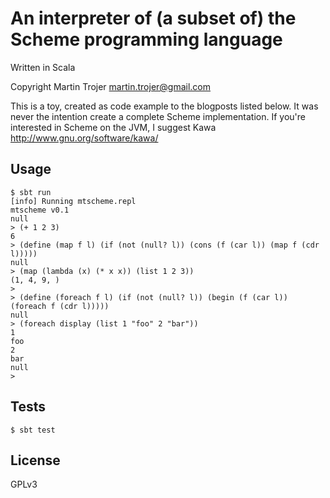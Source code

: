 # An interpreter of (a subset of) the Scheme programming language

Written in Scala

Copyright Martin Trojer <martin.trojer@gmail.com>

This is a toy, created as code example to the blogposts listed below.
It was never the intention create a complete Scheme implementation.
If you're interested in Scheme on the JVM, I suggest Kawa
http://www.gnu.org/software/kawa/

## Usage

```
$ sbt run
[info] Running mtscheme.repl
mtscheme v0.1
null
> (+ 1 2 3)
6
> (define (map f l) (if (not (null? l)) (cons (f (car l)) (map f (cdr l)))))
null
> (map (lambda (x) (* x x)) (list 1 2 3))
(1, 4, 9, )
>
> (define (foreach f l) (if (not (null? l)) (begin (f (car l)) (foreach f (cdr l)))))
null
> (foreach display (list 1 "foo" 2 "bar"))
1
foo
2
bar
null
>
```

## Tests

```$ sbt test```

## License

GPLv3
